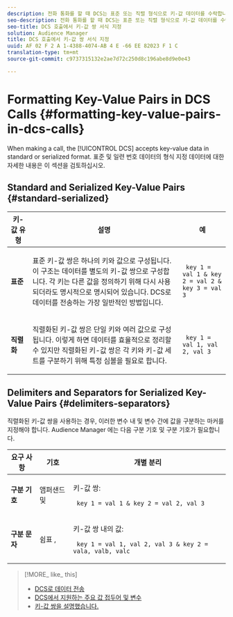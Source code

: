 ```yaml
---
description: 전화 통화를 할 때 DCS는 표준 또는 직렬 형식으로 키-값 데이터를 수락합니다. 표준 및 일련 번호 데이터의 형식 지정 데이터에 대한 자세한 내용은 이 섹션을 검토하십시오.
seo-description: 전화 통화를 할 때 DCS는 표준 또는 직렬 형식으로 키-값 데이터를 수락합니다. 표준 및 일련 번호 데이터의 형식 지정 데이터에 대한 자세한 내용은 이 섹션을 검토하십시오.
seo-title: DCS 호출에서 키-값 쌍 서식 지정
solution: Audience Manager
title: DCS 호출에서 키-값 쌍 서식 지정
uuid: AF 02 F 2 A 1-4388-4074-AB 4 E -66 EE 82023 F 1 C
translation-type: tm+mt
source-git-commit: c9737315132e2ae7d72c250d8c196abe8d9e0e43

---
```



# Formatting Key-Value Pairs in DCS Calls {#formatting-key-value-pairs-in-dcs-calls}

When making a call, the [!UICONTROL DCS] accepts key-value data in standard or serialized format. 표준 및 일련 번호 데이터의 형식 지정 데이터에 대한 자세한 내용은 이 섹션을 검토하십시오.

## Standard and Serialized Key-Value Pairs {#standard-serialized}

<table id="table_A220F9B359F34C6EA7B83618FC22EE3A"> 
 <thead> 
  <tr> 
   <th colname="col1" class="entry"> 키-값 유형 </th> 
   <th colname="col2" class="entry"> 설명 </th> 
   <th colname="col3" class="entry"> 예 </th> 
  </tr> 
 </thead>
 <tbody> 
  <tr> 
   <td colname="col1"> <b>표준</b> </td> 
   <td colname="col2"> <p>표준 키-값 쌍은 하나의 키와 값으로 구성됩니다. 이 구조는 데이터를 별도의 키-값 쌍으로 구성합니다. 각 키는 다른 값을 정의하기 위해 다시 사용되더라도 명시적으로 명시되어 있습니다. DCS로 데이터를 전송하는 가장 일반적인 방법입니다. </p> </td>
   <td colname="col3"> <code> key 1 = val 1 &amp; key 2 = val 2 &amp; key 3 = val 3</code> </td>
  </tr>
  <tr> 
   <td colname="col1"> <b>직렬화</b> </td> 
   <td colname="col2"> <p>직렬화된 키-값 쌍은 단일 키와 여러 값으로 구성됩니다. 이렇게 하면 데이터를 효율적으로 정리할 수 있지만 직렬화된 키-값 쌍은 각 키와 키-값 세트를 구분하기 위해 특정 심볼을 필요로 합니다. </p> </td> 
   <td colname="col3"> <code> key 1 = val 1, val 2, val 3</code> </td> 
  </tr>
 </tbody>
</table>

## Delimiters and Separators for Serialized Key-Value Pairs {#delimiters-separators}

직렬화된 키-값 쌍을 사용하는 경우, 이러한 변수 내 및 변수 간에 값을 구분하는 마커를 지정해야 합니다. Audience Manager 에는 다음 구분 기호 및 구분 기호가 필요합니다.

<table id="table_8FD4E6B9506943AEA619D4089913ECBC"> 
 <thead> 
  <tr> 
   <th colname="col1" class="entry"> 요구 사항 </th> 
   <th colname="col2" class="entry"> 기호 </th> 
   <th colname="col3" class="entry"> 개별 분리 </th> 
  </tr>
 </thead>
 <tbody> 
  <tr> 
   <td colname="col1"><b>구분 기호</b> </td> 
   <td colname="col2"> 앰퍼샌드 및 </td> 
   <td colname="col3"> <p>키-값 쌍: </p> <p><code> key 1 = val 1 &amp; key 2 = val 2, val 3</code> </p> </td> 
  </tr> 
  <tr> 
   <td colname="col1"><b>구분 문자</b> </td> 
   <td colname="col2"> 쉼표 , </td> 
   <td colname="col3"> <p>키-값 쌍 내의 값: </p> <p><code> key 1 = val 1, val 2, val 3 &amp; key 2 = vala, valb, valc</code> </p> </td> 
  </tr> 
 </tbody> 
</table>

>[!MORE_ like_ this]
>
>* [DCS로 데이터 전송](../../../api/dcs-intro/dcs-event-calls/dcs-url-send.md)
>* [DCS에서 지원하는 주요 값 접두어 및 변수](../../../api/dcs-intro/dcs-api-reference/dcs-keys.md)
>* [키-값 쌍을 설명했습니다.](../../../reference/key-value-pairs-explained.md)

